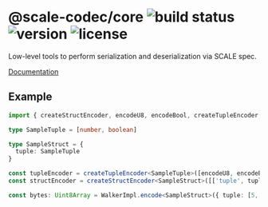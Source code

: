 # @scale-codec/core ![build status](https://img.shields.io/github/checks-status/soramitsu/scale-codec-js-library/master) ![version](https://img.shields.io/npm/v/@scale-codec/core) ![license](https://img.shields.io/npm/l/@scale-codec/core)

Low-level tools to perform serialization and deserialization via SCALE spec.

[Documentation](https://soramitsu.github.io/scale-codec-js-library/guide/core)

## Example

```ts
import { createStructEncoder, encodeU8, encodeBool, createTupleEncoder, WalkerImpl } from '@scale-codec/core'

type SampleTuple = [number, boolean]

type SampleStruct = {
  tuple: SampleTuple
}

const tupleEncoder = createTupleEncoder<SampleTuple>([encodeU8, encodeBool])
const structEncoder = createStructEncoder<SampleStruct>([['tuple', tupleEncoder]])

const bytes: Uint8Array = WalkerImpl.encode<SampleStruct>({ tuple: [5, false] }, structEncoder)
```
